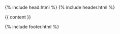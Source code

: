 <!DOCTYPE html>
<html itemscope itemtype="http://schema.org/Organization">
<head>
{% include head.html %}
</head>
<body>
{% include header.html %}

{{ content }}

{% include footer.html %}
</body>
</html>

